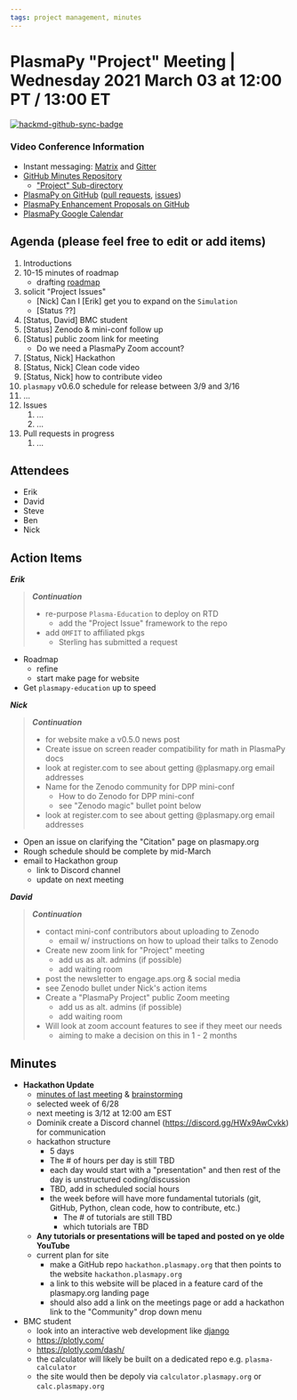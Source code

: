 ```yaml
---
tags: project management, minutes
---
```


# PlasmaPy "Project" Meeting | Wednesday 2021 March 03 at 12:00 PT / 13:00 ET

[![hackmd-github-sync-badge](https://hackmd.io/t3t1LoLeQoqeu6xPRJwFdQ/badge)](https://hackmd.io/t3t1LoLeQoqeu6xPRJwFdQ)


### Video Conference Information
* Instant messaging: [Matrix](https://element.im/app/#/room/#plasmapy:openastronomy.org) and [Gitter](https://gitter.im/PlasmaPy/Lobby)
* [GitHub Minutes Repository](https://github.com/PlasmaPy/plasmapy-project/tree/master/minutes)
    * ["Project" Sub-directory](https://github.com/PlasmaPy/plasmapy-project/tree/master/minutes/_project)
* [PlasmaPy on GitHub](https://github.com/PlasmaPy/plasmapy) ([pull requests](https://github.com/PlasmaPy/plasmapy/pulls), [issues](https://github.com/PlasmaPy/plasmapy/issues))
* [PlasmaPy Enhancement Proposals on GitHub](https://github.com/PlasmaPy/PlasmaPy-PLEPs)
* [PlasmaPy Google Calendar](https://calendar.google.com/calendar?cid=bzVsb3ZkcW0zaWxsam00ZTlrMDd2cmw5bWdAZ3JvdXAuY2FsZW5kYXIuZ29vZ2xlLmNvbQ)

## Agenda (please feel free to edit or add items)

1. Introductions
2. 10-15 minutes of roadmap
    * drafting [roadmap](https://hackmd.io/@plasmapy/ry0mmnj6v)
3. solicit "Project Issues"
    * [Nick] Can I [Erik] get you to expand on the `Simulation`
    * [Status ??]
4. [Status, David] BMC student
5. [Status] Zenodo & mini-conf follow up
6. [Status] public zoom link for meeting
    * Do we need a PlasmaPy Zoom account?
7. [Status, Nick] Hackathon
8. [Status, Nick] Clean code video
9. [Status, Nick] how to contribute video
10. `plasmapy` v0.6.0 schedule for release between 3/9 and 3/16
11. ...
12. Issues
    1. ...
    2. ...
13. Pull requests in progress 
    1. ...
    
## Attendees

* Erik
* David
* Steve
* Ben
* Nick

## Action Items

***Erik***
> ***Continuation***
> * re-purpose `Plasma-Education` to deploy on RTD
>     * add the "Project Issue" framework to the repo
> * add `OMFIT` to affiliated pkgs
>     * Sterling has submitted a request
* Roadmap
    * refine
    * start make page for website
* Get `plasmapy-education` up to speed

***Nick***
> ***Continuation***
> * for website make a v0.5.0 news post
> * Create issue on screen reader compatibility for math in PlasmaPy docs
> * look at register.com to see about getting @plasmapy.org email addresses
> * Name for the Zenodo community for DPP mini-conf
>    * How to do Zenodo for DPP mini-conf
>    * see "Zenodo magic" bullet point below
> * look at register.com to see about getting @plasmapy.org email addresses
* Open an issue on clarifying the "Citation" page on plasmapy.org
* Rough schedule should be complete by mid-March
* email to Hackathon group
    * link to Discord channel
    * update on next meeting

***David***
> ***Continuation***
> * contact mini-conf contributors about uploading to Zenodo
>     * email w/ instructions on how to upload their talks to Zenodo
> * Create new zoom link for "Project" meeting
>     * add us as alt. admins (if possible)
>     * add waiting room
> * post the newsletter to engage.aps.org & social media
> * see Zenodo bullet under Nick's action items
> * Create a "PlasmaPy Project" public Zoom meeting
>     * add us as alt. admins (if possible)
>     * add waiting room
> * Will look at zoom account features to see if they meet our needs
>     * aiming to make a decision on this in 1 - 2 months

## Minutes

* **Hackathon Update**
    * [minutes of last meeting](https://docs.google.com/document/d/1hvyTB4McoUhLB49_oWT5Acr1CpcAZ41Zg7HeVQKH4ZM/edit?usp=sharing) & [brainstorming](https://docs.google.com/document/d/1WdSSupRpH8ufYmCkpmxkIZuVlq3tSq15xFtk_nynxlQ/edit?usp=sharing)
    * selected week of 6/28
    * next meeting is 3/12 at 12:00 am EST
    * Dominik create a Discord channel (https://discord.gg/HWx9AwCvkk) for communication
    * hackathon structure
        * 5 days
        * The # of hours per day is still TBD
        * each day would start with a "presentation" and then rest of the day is unstructured coding/discussion
        * TBD, add in scheduled social hours
        * the week before will have more fundamental tutorials (git, GitHub, Python, clean code, how to contribute, etc.)
            * The # of tutorials are still TBD
            * which tutorials are TBD
    * **Any tutorials or presentations will be taped and posted on ye olde YouTube**
    * current plan for site
        * make a GitHub repo `hackathon.plasmapy.org` that then points to the website `hackathon.plasmapy.org`
        * a link to this website will be placed in a feature card of the plasmapy.org landing page
        * should also add a link on the meetings page or add a hackathon link to the "Community" drop down menu
* BMC student
    * look into an interactive web development like [django](https://www.djangoproject.com/)
    * https://plotly.com/
    * https://plotly.com/dash/
    * the calculator will likely be built on a dedicated repo e.g. `plasma-calculator`
    * the site would then be depoly via `calculator.plasmapy.org` or `calc.plasmapy.org`
